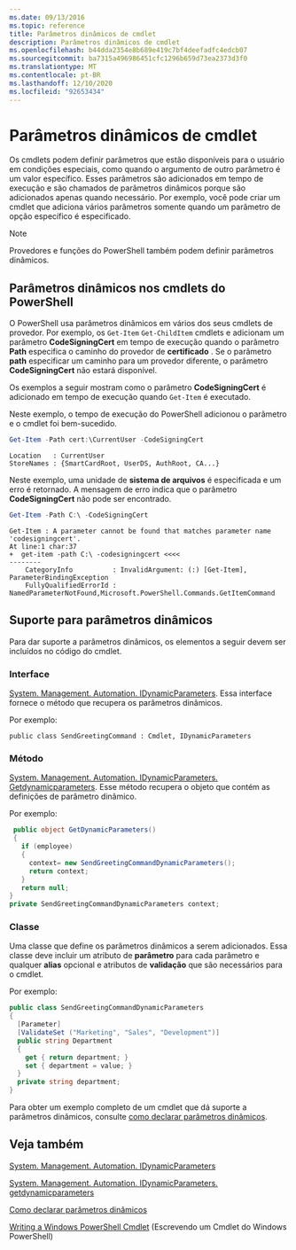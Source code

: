 ```yaml
---
ms.date: 09/13/2016
ms.topic: reference
title: Parâmetros dinâmicos de cmdlet
description: Parâmetros dinâmicos de cmdlet
ms.openlocfilehash: b44dda2354e8b689e419c7bf4deefadfc4edcb07
ms.sourcegitcommit: ba7315a496986451cfc1296b659d73ea2373d3f0
ms.translationtype: MT
ms.contentlocale: pt-BR
ms.lasthandoff: 12/10/2020
ms.locfileid: "92653434"
---
```

# <a name="cmdlet-dynamic-parameters"></a>Parâmetros dinâmicos de cmdlet

Os cmdlets podem definir parâmetros que estão disponíveis para o usuário em condições especiais, como quando o argumento de outro parâmetro é um valor específico. Esses parâmetros são adicionados em tempo de execução e são chamados de parâmetros dinâmicos porque são adicionados apenas quando necessário. Por exemplo, você pode criar um cmdlet que adiciona vários parâmetros somente quando um parâmetro de opção específico é especificado.

> [!NOTE]
> Provedores e funções do PowerShell também podem definir parâmetros dinâmicos.

## <a name="dynamic-parameters-in-powershell-cmdlets"></a>Parâmetros dinâmicos nos cmdlets do PowerShell

O PowerShell usa parâmetros dinâmicos em vários dos seus cmdlets de provedor. Por exemplo, os `Get-Item` `Get-ChildItem` cmdlets e adicionam um parâmetro **CodeSigningCert** em tempo de execução quando o parâmetro **Path** especifica o caminho do provedor de **certificado** . Se o parâmetro **path** especificar um caminho para um provedor diferente, o parâmetro **CodeSigningCert** não estará disponível.

Os exemplos a seguir mostram como o parâmetro **CodeSigningCert** é adicionado em tempo de execução quando `Get-Item` é executado.

Neste exemplo, o tempo de execução do PowerShell adicionou o parâmetro e o cmdlet foi bem-sucedido.

```powershell
Get-Item -Path cert:\CurrentUser -CodeSigningCert
```

```Output
Location   : CurrentUser
StoreNames : {SmartCardRoot, UserDS, AuthRoot, CA...}
```

Neste exemplo, uma unidade de **sistema de arquivos** é especificada e um erro é retornado. A mensagem de erro indica que o parâmetro **CodeSigningCert** não pode ser encontrado.

```powershell
Get-Item -Path C:\ -CodeSigningCert
```

```Output
Get-Item : A parameter cannot be found that matches parameter name 'codesigningcert'.
At line:1 char:37
+  get-item -path C:\ -codesigningcert <<<<
--------
    CategoryInfo          : InvalidArgument: (:) [Get-Item], ParameterBindingException
    FullyQualifiedErrorId : NamedParameterNotFound,Microsoft.PowerShell.Commands.GetItemCommand
```

## <a name="support-for-dynamic-parameters"></a>Suporte para parâmetros dinâmicos

Para dar suporte a parâmetros dinâmicos, os elementos a seguir devem ser incluídos no código do cmdlet.

### <a name="interface"></a>Interface

[System. Management. Automation. IDynamicParameters](/dotnet/api/System.Management.Automation.IDynamicParameters).
Essa interface fornece o método que recupera os parâmetros dinâmicos.

Por exemplo:

`public class SendGreetingCommand : Cmdlet, IDynamicParameters`

### <a name="method"></a>Método

[System. Management. Automation. IDynamicParameters. Getdynamicparameters](/dotnet/api/System.Management.Automation.IDynamicParameters.GetDynamicParameters).
Esse método recupera o objeto que contém as definições de parâmetro dinâmico.

Por exemplo:

```csharp
 public object GetDynamicParameters()
 {
   if (employee)
   {
     context= new SendGreetingCommandDynamicParameters();
     return context;
   }
   return null;
}
private SendGreetingCommandDynamicParameters context;
```

### <a name="class"></a>Classe

Uma classe que define os parâmetros dinâmicos a serem adicionados. Essa classe deve incluir um atributo de **parâmetro** para cada parâmetro e qualquer **alias** opcional e atributos de **validação** que são necessários para o cmdlet.

Por exemplo:

```csharp
public class SendGreetingCommandDynamicParameters
{
  [Parameter]
  [ValidateSet ("Marketing", "Sales", "Development")]
  public string Department
  {
    get { return department; }
    set { department = value; }
  }
  private string department;
}
```

Para obter um exemplo completo de um cmdlet que dá suporte a parâmetros dinâmicos, consulte [como declarar parâmetros dinâmicos](./how-to-declare-dynamic-parameters.md).

## <a name="see-also"></a>Veja também

[System. Management. Automation. IDynamicParameters](/dotnet/api/System.Management.Automation.IDynamicParameters)

[System. Management. Automation. IDynamicParameters. getdynamicparameters](/dotnet/api/System.Management.Automation.IDynamicParameters.GetDynamicParameters)

[Como declarar parâmetros dinâmicos](./how-to-declare-dynamic-parameters.md)

[Writing a Windows PowerShell Cmdlet](./writing-a-windows-powershell-cmdlet.md) (Escrevendo um Cmdlet do Windows PowerShell)
